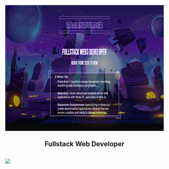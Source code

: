 <picture>
<img align="center" src="assets/banner.png" alt="Banner Karas" height="400px" width="100%" />
</picture>
<h2 align="center">Fullstack Web Developer</h3>

## ![](https://quotes-github-readme.vercel.app/api?type=horizontal&theme=radical)